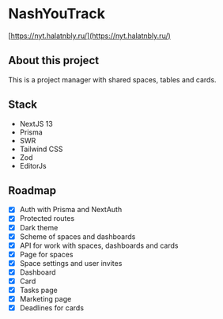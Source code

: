 # NashYouTrack

[https://nyt.halatnbly.ru/](https://nyt.halatnbly.ru/)

## About this project

This is a project manager with shared spaces, tables and cards.

## Stack

- NextJS 13
- Prisma
- SWR
- Tailwind CSS
- Zod
- EditorJs

## Roadmap

- [x] Auth with Prisma and NextAuth
- [x] Protected routes
- [x] Dark theme
- [x] Scheme of spaces and dashboards
- [x] API for work with spaces, dashboards and cards
- [x] Page for spaces
- [x] Space settings and user invites
- [x] Dashboard
- [x] Card
- [x] Tasks page
- [x] Marketing page
- [x] Deadlines for cards